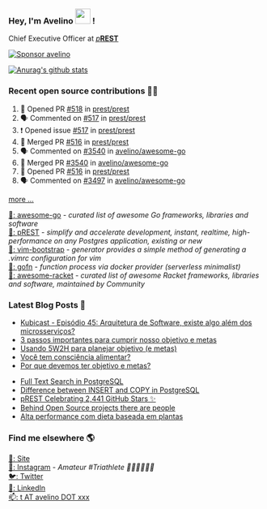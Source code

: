 ### Hey, I'm Avelino <img src="https://media.giphy.com/media/hvRJCLFzcasrR4ia7z/giphy.gif" width="30px"> !

Chief Executive Officer at [_p_**REST**](https://github.com/prest/prest)

[![Sponsor avelino](https://user-images.githubusercontent.com/31996/90784634-dc4b7480-e2d7-11ea-94b0-48754ff3afb1.png)](https://github.com/sponsors/avelino)

[![Anurag's github stats](https://github-readme-stats.vercel.app/api?username=avelino)](https://github.com/avelino)

### Recent open source contributions 👨‍💻

<!--START_SECTION:activity-->
1. 💪 Opened PR [#518](https://github.com/prest/prest/pull/518) in [prest/prest](https://github.com/prest/prest)
2. 🗣 Commented on [#517](https://github.com/prest/prest/issues/517) in [prest/prest](https://github.com/prest/prest)
3. ❗️ Opened issue [#517](https://github.com/prest/prest/issues/517) in [prest/prest](https://github.com/prest/prest)
4. 🎉 Merged PR [#516](https://github.com/prest/prest/pull/516) in [prest/prest](https://github.com/prest/prest)
5. 🗣 Commented on [#3540](https://github.com/avelino/awesome-go/issues/3540) in [avelino/awesome-go](https://github.com/avelino/awesome-go)
6. 🎉 Merged PR [#3540](https://github.com/avelino/awesome-go/pull/3540) in [avelino/awesome-go](https://github.com/avelino/awesome-go)
7. 💪 Opened PR [#516](https://github.com/prest/prest/pull/516) in [prest/prest](https://github.com/prest/prest)
8. 🗣 Commented on [#3497](https://github.com/avelino/awesome-go/issues/3497) in [avelino/awesome-go](https://github.com/avelino/awesome-go)
<!--END_SECTION:activity-->

[more ...](https://github.com/avelino) <br>

[🐨: awesome-go](https://github.com/avelino/awesome-go) - _curated list of awesome Go frameworks, libraries and software_<br>
[🐘: pREST](https://github.com/prest/prest) - _simplify and accelerate development, instant, realtime, high-performance on any Postgres application, existing or new_ <br>
[📝: vim-bootstrap](https://vim-bootstrap.com) - _generator provides a simple method of generating a .vimrc configuration for vim_<br>
[🐙: gofn](https://github.com/gofn/gofn) - _function process via docker provider (serverless minimalist)_<br>
[🏸: awesome-racket](https://github.com/avelino/awesome-racket) - _curated list of awesome Racket frameworks, libraries and software, maintained by Community_

### Latest Blog Posts 📕

<!-- BLOG:START -->
- [Kubicast - Episódio 45: Arquitetura de Software, existe algo além dos microsserviços?](https://avelino.run/kubicast-epis%C3%B3dio-45-arquitetura-de-software-existe-algo-al%C3%A9m-dos-microsservi%C3%A7os/)
- [3 passos importantes para cumprir nosso objetivo e metas](https://avelino.run/quote/3-passos-importantes-para-cumprir-nosso-objetivo-e-metas/)
- [Usando 5W2H para planejar objetivo (e metas)](https://avelino.run/quote/usando-5w2h-para-planejar-objetivo-e-metas/)
- [Você tem consciência alimentar?](https://avelino.run/quote/voce-tem-consciencia-alimentar/)
- [Por que devemos ter objetivo e metas?](https://avelino.run/quote/por-que-devemos-ter-objetivo-e-metas/)
<!-- BLOG:END -->
<!-- DEVTO:START -->
- [Full Text Search in PostgreSQL](https://dev.to/prestd/full-text-search-in-postgresql-4k6e)
- [Difference between INSERT and COPY in PostgreSQL](https://dev.to/prestd/difference-between-insert-and-copy-in-postgresql-1ifc)
- [pREST Celebrating 2,441 GitHub Stars ✨](https://dev.to/prestd/prest-celebrating-2-441-github-stars-9ln)
- [Behind Open Source projects there are people](https://dev.to/avelino/behind-open-source-projects-there-are-people-hd1)
- [Alta performance com dieta baseada em plantas](https://dev.to/avelino/alta-performance-com-dieta-baseada-em-plantas-ab3)
<!-- DEVTO:END -->

### Find me elsewhere 🌎

[🚀: Site](https://avelino.run) <br>
[📸: Instagram](https://instagram.com/avelinorun) - _Amateur #Triathlete 🏊‍♂️🚴‍♂️🏃‍♂️_ <br>
[🐦: Twitter](https://twitter.com/avelinorun) <br>
[💼: LinkedIn](https://www.linkedin.com/in/avelinorun) <br>
[📫: t AT avelino DOT xxx](mailto:t@avelino.xxx)
